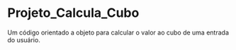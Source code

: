 # Projeto_Calcula_Cubo

Um código orientado a objeto para calcular o valor ao cubo de uma entrada do usuário.
